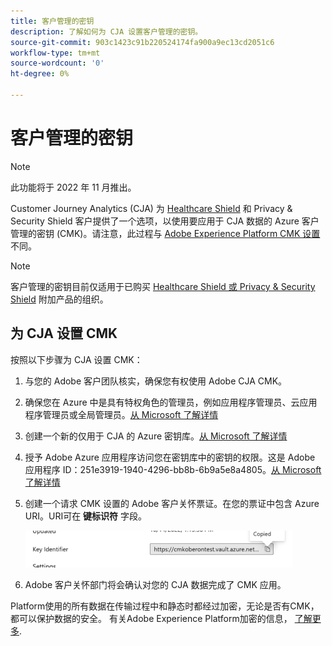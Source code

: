 ```yaml
---
title: 客户管理的密钥
description: 了解如何为 CJA 设置客户管理的密钥。
source-git-commit: 903c1423c91b220524174fa900a9ec13cd2051c6
workflow-type: tm+mt
source-wordcount: '0'
ht-degree: 0%

---
```


# 客户管理的密钥

>[!NOTE]
>
>此功能将于 2022 年 11 月推出。

Customer Journey Analytics (CJA) 为 [Healthcare Shield](https://www.adobe.com/trust/compliance/hipaa-ready.html) 和 Privacy &amp; Security Shield 客户提供了一个选项，以使用要应用于 CJA 数据的 Azure 客户管理的密钥 (CMK)。请注意，此过程与 [Adobe Experience Platform CMK 设置](https://experienceleague.adobe.com/docs/experience-platform/landing/governance-privacy-security/customer-managed-keys.html)不同。

>[!NOTE]
>
>客户管理的密钥目前仅适用于已购买 [Healthcare Shield 或 Privacy &amp; Security Shield](https://experienceleague.adobe.com/docs/blueprints-learn/architecture/vertical-blueprints/healthcare-vertical.html?lang=zh-Hans%3Flang%3Den) 附加产品的组织。

## 为 CJA 设置 CMK

按照以下步骤为 CJA 设置 CMK：

1. 与您的 Adobe 客户团队核实，确保您有权使用 Adobe CJA CMK。
1. 确保您在 Azure 中是具有特权角色的管理员，例如应用程序管理员、云应用程序管理员或全局管理员。[从 Microsoft 了解详情](https://learn.microsoft.com/en-us/azure/active-directory/roles/permissions-reference)
1. 创建一个新的仅用于 CJA 的 Azure 密钥库。[从 Microsoft 了解详情](https://learn.microsoft.com/en-us/azure/key-vault/general/)
1. 授予 Adobe Azure 应用程序访问您在密钥库中的密钥的权限。这是 Adobe 应用程序 ID：251e3919-1940-4296-bb8b-6b9a5e8a4805。[从 Microsoft 了解详情](https://learn.microsoft.com/en-us/azure/storage/common/customer-managed-keys-configure-cross-tenant-existing-account?toc=%2Fazure%2Fstorage%2Fblobs%2Ftoc.json&amp;tabs=powershell-preview%2Cazure-portal#the-customer-grants-the-service-providers-app-access-to-the-key-in-the-key-vault)
1. 创建一个请求 CMK 设置的 Adobe 客户关怀票证。在您的票证中包含 Azure URI。URI可在 **键标识符** 字段。

   ![](assets/key-identifier.png)

1. Adobe 客户关怀部门将会确认对您的 CJA 数据完成了 CMK 应用。

Platform使用的所有数据在传输过程中和静态时都经过加密，无论是否有CMK，都可以保护数据的安全。 有关Adobe Experience Platform加密的信息， [了解更多](https://experienceleague.adobe.com/docs/experience-platform/landing/governance-privacy-security/encryption.html?lang=en).